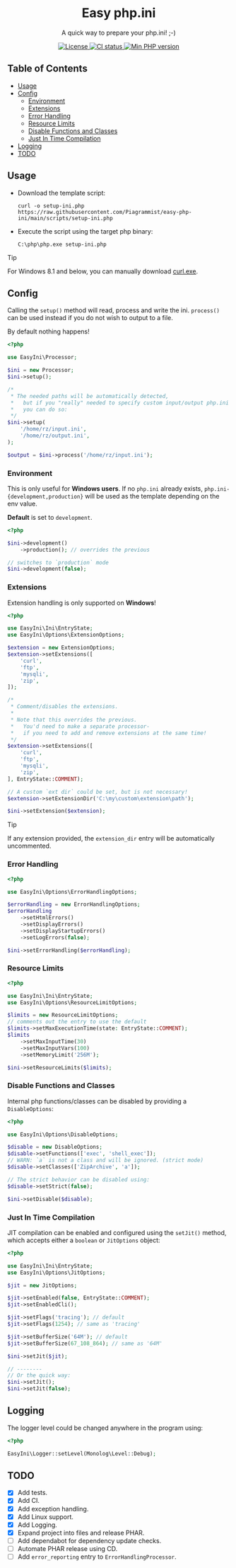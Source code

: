 <div align="center">
    <h1>Easy php.ini</h1>
    <p>A quick way to prepare your php.ini! ;-)</p>
    <a href="https://opensource.org/licenses/MIT">
        <img src="https://img.shields.io/github/license/Piagrammist/easy-php-ini?color=yellow" alt="License">
    </a>
    <a href="https://github.com/Piagrammist/easy-php-ini/actions/workflows/CI.yml">
        <img src="https://img.shields.io/github/actions/workflow/status/Piagrammist/easy-php-ini/CI.yml?event=push" alt="CI status">
    </a>
    <a href="https://www.php.net/downloads">
        <img src="https://img.shields.io/badge/php-%3D%3E8.2-8892bf" alt="Min PHP version">
    </a>
</div>

## Table of Contents

- [Usage](#usage)
- [Config](#config)
  - [Environment](#environment)
  - [Extensions](#extensions)
  - [Error Handling](#error-handling)
  - [Resource Limits](#resource-limits)
  - [Disable Functions and Classes](#disable-functions-and-classes)
  - [Just In Time Compilation](#just-in-time-compilation)
- [Logging](#logging)
- [TODO](#todo)

## Usage

- Download the template script:

    ```shell
    curl -o setup-ini.php https://raw.githubusercontent.com/Piagrammist/easy-php-ini/main/scripts/setup-ini.php
    ```

- Execute the script using the target php binary:

    ```shell
    C:\php\php.exe setup-ini.php
    ```

> [!TIP]
> For Windows 8.1 and below, you can manually download [curl.exe](https://curl.se/windows/).

## Config

Calling the `setup()` method will read, process and write the ini.
`process()` can be used instead if you do not wish to output to a file.

By default nothing happens!

```php
<?php

use EasyIni\Processor;

$ini = new Processor;
$ini->setup();

/*
 * The needed paths will be automatically detected,
 *   but if you "really" needed to specify custom input/output php.ini paths,
 *   you can do so:
 */
$ini->setup(
    '/home/rz/input.ini',
    '/home/rz/output.ini',
);

$output = $ini->process('/home/rz/input.ini');
```

### Environment

This is only useful for **Windows users**.
If no `php.ini` already exists, `php.ini-{development,production}` will be
used as the template depending on the env value.

**Default** is set to `development`.

```php
<?php

$ini->development()
    ->production(); // overrides the previous

// switches to `production` mode
$ini->development(false);
```

### Extensions

Extension handling is only supported on **Windows**!

```php
<?php

use EasyIni\Ini\EntryState;
use EasyIni\Options\ExtensionOptions;

$extension = new ExtensionOptions;
$extension->setExtensions([
    'curl',
    'ftp',
    'mysqli',
    'zip',
]);

/*
 * Comment/disables the extensions.
 *
 * Note that this overrides the previous.
 *   You'd need to make a separate processor-
 *   if you need to add and remove extensions at the same time!
 */
$extension->setExtensions([
    'curl',
    'ftp',
    'mysqli',
    'zip',
], EntryState::COMMENT);

// A custom `ext dir` could be set, but is not necessary!
$extension->setExtensionDir('C:\my\custom\extension\path');

$ini->setExtension($extension);
```

> [!TIP]
> If any extension provided, the `extension_dir` entry will be automatically uncommented.

### Error Handling

```php
<?php

use EasyIni\Options\ErrorHandlingOptions;

$errorHandling = new ErrorHandlingOptions;
$errorHandling
    ->setHtmlErrors()
    ->setDisplayErrors()
    ->setDisplayStartupErrors()
    ->setLogErrors(false);

$ini->setErrorHandling($errorHandling);
```

### Resource Limits

```php
<?php

use EasyIni\Ini\EntryState;
use EasyIni\Options\ResourceLimitOptions;

$limits = new ResourceLimitOptions;
// comments out the entry to use the default
$limits->setMaxExecutionTime(state: EntryState::COMMENT);
$limits
    ->setMaxInputTime(30)
    ->setMaxInputVars(100)
    ->setMemoryLimit('256M');

$ini->setResourceLimits($limits);
```

### Disable Functions and Classes

Internal php functions/classes can be disabled by providing a `DisableOptions`:

```php
<?php

use EasyIni\Options\DisableOptions;

$disable = new DisableOptions;
$disable->setFunctions(['exec', 'shell_exec']);
// WARN: `a` is not a class and will be ignored. (strict mode)
$disable->setClasses(['ZipArchive', 'a']);

// The strict behavior can be disabled using:
$disable->setStrict(false);

$ini->setDisable($disable);
```

### Just In Time Compilation

JIT compilation can be enabled and configured using the `setJit()` method,
which accepts either a `boolean` or `JitOptions` object:

```php
<?php

use EasyIni\Ini\EntryState;
use EasyIni\Options\JitOptions;

$jit = new JitOptions;

$jit->setEnabled(false, EntryState::COMMENT);
$jit->setEnabledCli();

$jit->setFlags('tracing'); // default
$jit->setFlags(1254); // same as 'tracing'

$jit->setBufferSize('64M'); // default
$jit->setBufferSize(67_108_864); // same as '64M'

$ini->setJit($jit);

// --------
// Or the quick way:
$ini->setJit();
$ini->setJit(false);
```

## Logging

The logger level could be changed anywhere in the program using:

```php
<?php

EasyIni\Logger::setLevel(Monolog\Level::Debug);
```

## TODO

- [x] Add tests.
- [x] Add CI.
- [x] Add exception handling.
- [x] Add Linux support.
- [x] Add Logging.
- [x] Expand project into files and release PHAR.
- [ ] Add dependabot for dependency update checks.
- [ ] Automate PHAR release using CD.
- [ ] Add `error_reporting` entry to `ErrorHandlingProcessor`.
